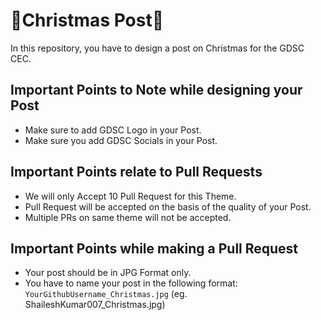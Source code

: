 # 🎄Christmas Post🎄
In this repository, you have to design a post on Christmas for the GDSC CEC.

## Important Points to Note while designing your Post
- Make sure to add GDSC Logo in your Post.
- Make sure you add GDSC Socials in your Post.


## Important Points relate to Pull Requests
- We will only Accept 10 Pull Request for this Theme.
- Pull Request will be accepted on the basis of the quality of your Post.
- Multiple PRs on same theme will not be accepted.


## Important Points while making a Pull Request
- Your post should be in JPG Format only.
- You have to name your post in the following format:
 `YourGithubUsername_Christmas.jpg`
 (eg. ShaileshKumar007_Christmas.jpg)
